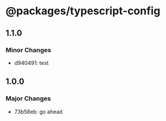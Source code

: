 # @packages/typescript-config

## 1.1.0

### Minor Changes

- d940491: test

## 1.0.0

### Major Changes

- 73b58eb: go ahead
